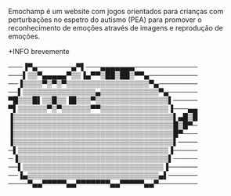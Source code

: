 Emochamp é um website com jogos orientados para crianças com  perturbações no espetro do autismo (PEA) para promover o reconhecimento de emoções através de imagens e reprodução de emoções.

+INFO brevemente


───▐▀▄───────▄▀▌───▄▄▄▄▄▄▄─────────────
───▌▒▒▀▄▄▄▄▄▀▒▒▐▄▀▀▒██▒██▒▀▀▄──────────
──▐▒▒▒▒▀▒▀▒▀▒▒▒▒▒▒▒▒▒▒▒▒▒▒▒▒▒▀▄────────
──▌▒▒▒▒▒▒▒▒▒▒▒▒▒▒▒▄▒▒▒▒▒▒▒▒▒▒▒▒▀▄──────
▀█▒▒▒█▌▒▒█▒▒▐█▒▒▒▀▒▒▒▒▒▒▒▒▒▒▒▒▒▒▒▌─────
▀▌▒▒▒▒▒▒▀▒▀▒▒▒▒▒▒▀▀▒▒▒▒▒▒▒▒▒▒▒▒▒▒▐───▄▄
▐▒▒▒▒▒▒▒▒▒▒▒▒▒▒▒▒▒▒▒▒▒▒▒▒▒▒▒▒▒▒▒▒▒▌▄█▒█
▐▒▒▒▒▒▒▒▒▒▒▒▒▒▒▒▒▒▒▒▒▒▒▒▒▒▒▒▒▒▒▒▒▒█▒█▀─
▐▒▒▒▒▒▒▒▒▒▒▒▒▒▒▒▒▒▒▒▒▒▒▒▒▒▒▒▒▒▒▒▒▒█▀───
▐▒▒▒▒▒▒▒▒▒▒▒▒▒▒▒▒▒▒▒▒▒▒▒▒▒▒▒▒▒▒▒▒▒▌────
─▌▒▒▒▒▒▒▒▒▒▒▒▒▒▒▒▒▒▒▒▒▒▒▒▒▒▒▒▒▒▒▒▐─────
─▐▒▒▒▒▒▒▒▒▒▒▒▒▒▒▒▒▒▒▒▒▒▒▒▒▒▒▒▒▒▒▒▌─────
──▌▒▒▒▒▒▒▒▒▒▒▒▒▒▒▒▒▒▒▒▒▒▒▒▒▒▒▒▒▒▐──────
──▐▄▒▒▒▒▒▒▒▒▒▒▒▒▒▒▒▒▒▒▒▒▒▒▒▒▒▒▒▄▌──────
────▀▄▄▀▀▀▀▀▄▄▀▀▀▀▀▀▀▄▄▀▀▀▀▀▄▄▀────────


